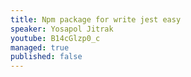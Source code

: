 ```yaml
---
title: Npm package for write jest easy
speaker: Yosapol Jitrak
youtube: B14cGlzp0_c
managed: true
published: false
---
```

